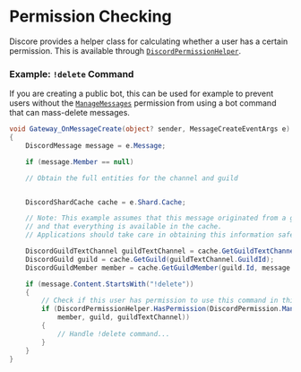 # Permission Checking
Discore provides a helper class for calculating whether a user has a certain permission. This is available through [`DiscordPermissionHelper`](xref:Discore.DiscordPermissionHelper).

### Example: `!delete` Command
If you are creating a public bot, this can be used for example to prevent users without the [`ManageMessages`](xref:Discore.DiscordPermission.ManageMessages) permission from using a bot command that can mass-delete messages.

```csharp
void Gateway_OnMessageCreate(object? sender, MessageCreateEventArgs e)
{
    DiscordMessage message = e.Message;

    if (message.Member == null)

    // Obtain the full entities for the channel and guild


    DiscordShardCache cache = e.Shard.Cache;

    // Note: This example assumes that this message originated from a guild channel, 
    // and that everything is available in the cache.
    // Applications should take care in obtaining this information safely.

    DiscordGuildTextChannel guildTextChannel = cache.GetGuildTextChannel(message.ChannelId);
    DiscordGuild guild = cache.GetGuild(guildTextChannel.GuildId);
    DiscordGuildMember member = cache.GetGuildMember(guild.Id, message.Author.Id);

    if (message.Content.StartsWith("!delete"))
    {
        // Check if this user has permission to use this command in this channel.
        if (DiscordPermissionHelper.HasPermission(DiscordPermission.ManageMessages, 
            member, guild, guildTextChannel))
        {
            // Handle !delete command...
        }
    }
}
```
